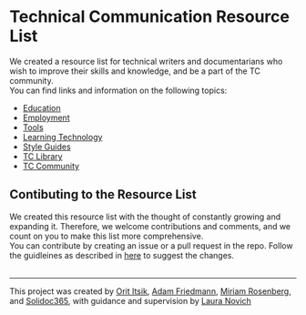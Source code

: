 # Technical Communication Resource List 
We created a resource list for technical writers and documentarians who wish to improve their skills and knowledge, and be a part of the TC community.
<br>
You can find links and information on the following topics:
- [Education](https://github.com/Laura-Novich-OBW/resource-list/blob/main/learning-technology.md)
- [Employment](https://github.com/Laura-Novich-OBW/resource-list/blob/main/TC%20Employment.md)
- [Tools](https://github.com/Laura-Novich-OBW/resource-list/blob/main/Documentation%20Tools.md)
- [Learning Technology](https://github.com/Laura-Novich-OBW/resource-list/blob/main/learning-technology.md)
- [Style Guides](https://github.com/Laura-Novich-OBW/resource-list/blob/main/Documentation-Guides.md)
- [TC Library](https://github.com/Laura-Novich-OBW/resource-list/blob/main/TC-library.md)
- [TC Community](https://github.com/Laura-Novich-OBW/resource-list/blob/main/Community-Resources.md)


## Contibuting to the Resource List
We created this resource list with the thought of constantly growing and expanding it. Therefore, we welcome contributions and comments, and we count on you to make this list more comprehensive. 
<br>
You can contribute by creating an issue or a pull request in the repo. Follow the guidleines as described in [here](https://docs.github.com/en/pull-requests/collaborating-with-pull-requests/working-with-forks) to suggest the changes.  
<br>
___

This project was created by [Orit Itsik](https://github.com/OritItsik), [Adam Friedmann](https://github.com/aafriedmann), [Miriam Rosenberg](https://github.com/miriam1986), and [Solidoc365](https://github.com/solidoc365), with guidance and supervision by [Laura Novich](https://github.com/Laura-Novich-OBW)
